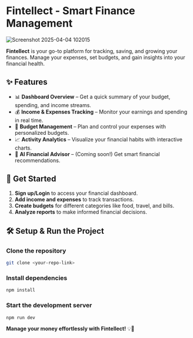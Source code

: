 # Fintellect - Smart Finance Management  
![Screenshot 2025-04-04 102015](https://github.com/user-attachments/assets/97c8852e-7991-4c31-b86b-6436a8bf9495)

**Fintellect** is your go-to platform for tracking, saving, and growing your finances. Manage your expenses, set budgets, and gain insights into your financial health.  

## ✨ Features  
- 📊 **Dashboard Overview** – Get a quick summary of your budget, spending, and income streams.  
- 💰 **Income & Expenses Tracking** – Monitor your earnings and spending in real time.  
- 🎯 **Budget Management** – Plan and control your expenses with personalized budgets.  
- 📈 **Activity Analytics** – Visualize your financial habits with interactive charts.  
- 🤖 **AI Financial Advisor** – (Coming soon!) Get smart financial recommendations.  

## 🚀 Get Started  
1. **Sign up/Login** to access your financial dashboard.  
2. **Add income and expenses** to track transactions.  
3. **Create budgets** for different categories like food, travel, and bills.  
4. **Analyze reports** to make informed financial decisions.  

## 🛠️ Setup & Run the Project  

### Clone the repository  
```sh  
git clone <your-repo-link>   
```  

### Install dependencies  
```sh  
npm install  
```  

### Start the development server  
```sh  
npm run dev  
```  

**Manage your money effortlessly with Fintellect!** 💡🚀  
